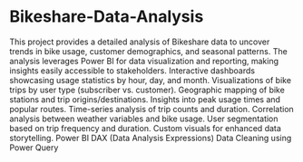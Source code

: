 # Bikeshare-Data-Analysis
This project provides a detailed analysis of Bikeshare data to uncover trends in bike usage, customer demographics, and seasonal patterns. The analysis leverages Power BI for data visualization and reporting, making insights easily accessible to stakeholders.
Interactive dashboards showcasing usage statistics by hour, day, and month.
Visualizations of bike trips by user type (subscriber vs. customer).
Geographic mapping of bike stations and trip origins/destinations.
Insights into peak usage times and popular routes.
Time-series analysis of trip counts and duration.
Correlation analysis between weather variables and bike usage.
User segmentation based on trip frequency and duration.
Custom visuals for enhanced data storytelling.
Power BI
DAX (Data Analysis Expressions)
Data Cleaning using Power Query
